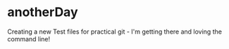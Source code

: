 # anotherDay
Creating a new
Test files for practical git - I'm getting there and loving the command line!
